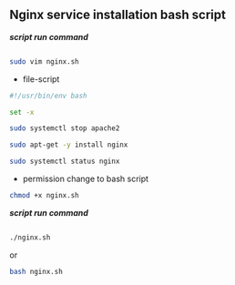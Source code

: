 ## Nginx service installation bash script


**_script run command_**
```bash

sudo vim nginx.sh
```
- file-script

```bash
#!/usr/bin/env bash

set -x

sudo systemctl stop apache2

sudo apt-get -y install nginx

sudo systemctl status nginx

```

- permission change to bash script

```bash 
chmod +x nginx.sh
```

**_script run command_**

```bash

./nginx.sh
```
or

```bash
bash nginx.sh
```

